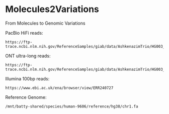 # Molecules2Variations
From Molecules to Genomic Variations


PacBio HiFi reads:
```
https://ftp-trace.ncbi.nlm.nih.gov/ReferenceSamples/giab/data/AshkenazimTrio/HG003_NA24149_father/PacBio_CCS_15kb_20kb_chemistry2/reads/PBmixSequel729_1_A01_PBTH_30hours_19kbV2PD_70pM_HumanHG003.fastq.gz
```


ONT ultra-long reads:
```
https://ftp-trace.ncbi.nlm.nih.gov/ReferenceSamples/giab/data/AshkenazimTrio/HG003_NA24149_father/UCSC_Ultralong_OxfordNanopore_Promethion/GM24149_1.fastq.gz
```

Illumina 100bp reads:
```
https://www.ebi.ac.uk/ena/browser/view/ERR240727
```

Reference Genome:
```
/mnt/batty-shared/species/human-9606/reference/hg38/chr1.fa
```
